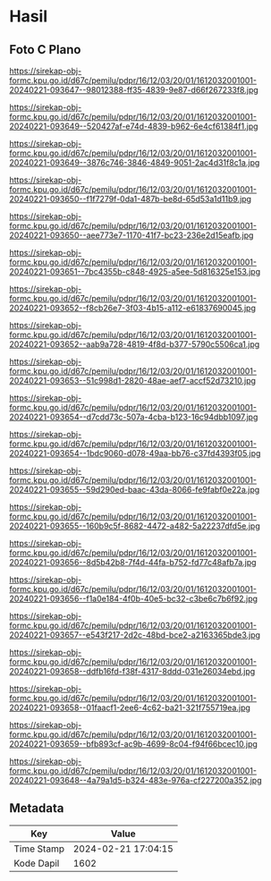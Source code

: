 # Hasil

## Foto C Plano

https://sirekap-obj-formc.kpu.go.id/d67c/pemilu/pdpr/16/12/03/20/01/1612032001001-20240221-093647--98012388-ff35-4839-9e87-d66f267233f8.jpg

https://sirekap-obj-formc.kpu.go.id/d67c/pemilu/pdpr/16/12/03/20/01/1612032001001-20240221-093649--520427af-e74d-4839-b962-6e4cf61384f1.jpg

https://sirekap-obj-formc.kpu.go.id/d67c/pemilu/pdpr/16/12/03/20/01/1612032001001-20240221-093649--3876c746-3846-4849-9051-2ac4d31f8c1a.jpg

https://sirekap-obj-formc.kpu.go.id/d67c/pemilu/pdpr/16/12/03/20/01/1612032001001-20240221-093650--f1f7279f-0da1-487b-be8d-65d53a1d11b9.jpg

https://sirekap-obj-formc.kpu.go.id/d67c/pemilu/pdpr/16/12/03/20/01/1612032001001-20240221-093650--aee773e7-1170-41f7-bc23-236e2d15eafb.jpg

https://sirekap-obj-formc.kpu.go.id/d67c/pemilu/pdpr/16/12/03/20/01/1612032001001-20240221-093651--7bc4355b-c848-4925-a5ee-5d816325e153.jpg

https://sirekap-obj-formc.kpu.go.id/d67c/pemilu/pdpr/16/12/03/20/01/1612032001001-20240221-093652--f8cb26e7-3f03-4b15-a112-e61837690045.jpg

https://sirekap-obj-formc.kpu.go.id/d67c/pemilu/pdpr/16/12/03/20/01/1612032001001-20240221-093652--aab9a728-4819-4f8d-b377-5790c5506ca1.jpg

https://sirekap-obj-formc.kpu.go.id/d67c/pemilu/pdpr/16/12/03/20/01/1612032001001-20240221-093653--51c998d1-2820-48ae-aef7-accf52d73210.jpg

https://sirekap-obj-formc.kpu.go.id/d67c/pemilu/pdpr/16/12/03/20/01/1612032001001-20240221-093654--d7cdd73c-507a-4cba-b123-16c94dbb1097.jpg

https://sirekap-obj-formc.kpu.go.id/d67c/pemilu/pdpr/16/12/03/20/01/1612032001001-20240221-093654--1bdc9060-d078-49aa-bb76-c37fd4393f05.jpg

https://sirekap-obj-formc.kpu.go.id/d67c/pemilu/pdpr/16/12/03/20/01/1612032001001-20240221-093655--59d290ed-baac-43da-8066-fe9fabf0e22a.jpg

https://sirekap-obj-formc.kpu.go.id/d67c/pemilu/pdpr/16/12/03/20/01/1612032001001-20240221-093655--160b9c5f-8682-4472-a482-5a22237dfd5e.jpg

https://sirekap-obj-formc.kpu.go.id/d67c/pemilu/pdpr/16/12/03/20/01/1612032001001-20240221-093656--8d5b42b8-7f4d-44fa-b752-fd77c48afb7a.jpg

https://sirekap-obj-formc.kpu.go.id/d67c/pemilu/pdpr/16/12/03/20/01/1612032001001-20240221-093656--f1a0e184-4f0b-40e5-bc32-c3be6c7b6f92.jpg

https://sirekap-obj-formc.kpu.go.id/d67c/pemilu/pdpr/16/12/03/20/01/1612032001001-20240221-093657--e543f217-2d2c-48bd-bce2-a2163365bde3.jpg

https://sirekap-obj-formc.kpu.go.id/d67c/pemilu/pdpr/16/12/03/20/01/1612032001001-20240221-093658--ddfb16fd-f38f-4317-8ddd-031e26034ebd.jpg

https://sirekap-obj-formc.kpu.go.id/d67c/pemilu/pdpr/16/12/03/20/01/1612032001001-20240221-093658--01faacf1-2ee6-4c62-ba21-321f755719ea.jpg

https://sirekap-obj-formc.kpu.go.id/d67c/pemilu/pdpr/16/12/03/20/01/1612032001001-20240221-093659--bfb893cf-ac9b-4699-8c04-f94f66bcec10.jpg

https://sirekap-obj-formc.kpu.go.id/d67c/pemilu/pdpr/16/12/03/20/01/1612032001001-20240221-093648--4a79a1d5-b324-483e-976a-cf227200a352.jpg


## Metadata

| Key        | Value               |
| ---------- | ------------------- |
| Time Stamp | 2024-02-21 17:04:15 |
| Kode Dapil | 1602                |




